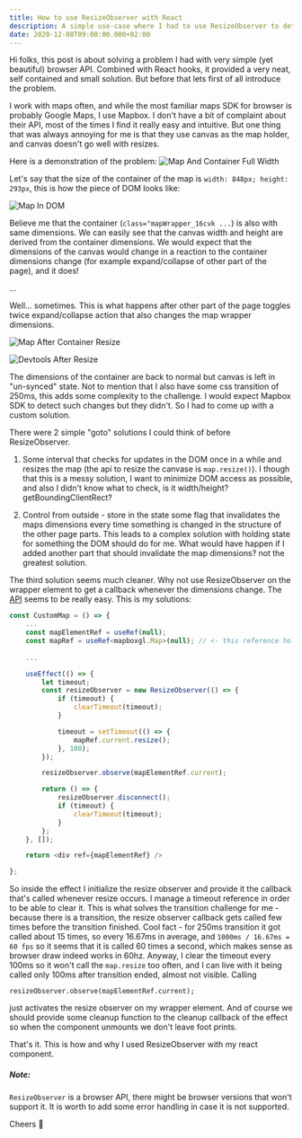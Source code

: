 ```yaml
---
title: How to use ResizeObserver with React
description: A simple use-case where I had to use ResizeObserver to detect a Mapbox GL JS wrapper element resize.
date: 2020-12-08T09:00:00.000+02:00
---
```


Hi folks, this post is about solving a problem I had with very simple (yet beautiful) browser API.
Combined with React hooks, it provided a very neat, self contained and small solution.
But before that lets first of all introduce the problem.

I work with maps often, and while the most familiar maps SDK for browser is probably Google Maps, I use Mapbox.
I don't have a bit of complaint about their API, most of the times I find it really easy and intuitive.
But one thing that was always annoying for me is that they use canvas as the map holder, and canvas doesn't go well with resizes.

Here is a demonstration of the problem:
![Map And Container Full Width](resize-observer/1.png)

Let's say that the size of the container of the map is `width: 848px; height: 293px`,
this is how the piece of DOM looks like:

![Map In DOM](resize-observer/2.png)

Believe me that the container (`class="mapWrapper_16cvk ...`) is also with same dimensions.
We can easily see that the canvas width and height are derived from the container dimensions.
We would expect that the dimensions of the canvas would change in a reaction to the container dimensions change
(for example expand/collapse of other part of the page), and it does!

...

Well... sometimes. This is what happens after other part of the page toggles twice expand/collapse action
that also changes the map wrapper dimensions.

![Map After Container Resize](resize-observer/3.png)

![Devtools After Resize](resize-observer/4.png)

The dimensions of the container are back to normal but canvas is left in "un-synced" state.
Not to mention that I also have some css transition of 250ms, this adds some complexity to the challenge.
I would expect Mapbox SDK to detect such changes but they didn't. So I had to come up with a custom solution.

There were 2 simple "goto" solutions I could think of before ResizeObserver.
1. Some interval that checks for updates in the DOM once in a while and resizes the map 
(the api to resize the canvase is `map.resize()`). 
I though that this is a messy solution, I want to minimize DOM access as possible, and also I didn't know what to check, is it width/height? getBoundingClientRect?

2. Control from outside - store in the state some flag that invalidates the maps dimensions 
every time something is changed in the structure of the other page parts. 
This leads to a complex solution with holding state for something the DOM should do for me.
What would have happen if I added another part that should invalidate the map dimensions?
not the greatest solution.

The third solution seems much cleaner. Why not use ResizeObserver on the wrapper element to get a callback whenever the dimensions change.
The [API](https://developer.mozilla.org/en-US/docs/Web/API/ResizeObserver) seems to be really easy. This is my solutions:

```typescript jsx
const CustomMap = () => {
    ...
    const mapElementRef = useRef(null);
    const mapRef = useRef<mapboxgl.Map>(null); // <- this reference holds the mapboxgl map instance
    
    ...

    useEffect(() => {
        let timeout;
        const resizeObserver = new ResizeObserver(() => {
            if (timeout) {
                clearTimeout(timeout);
            }

            timeout = setTimeout(() => {
                mapRef.current.resize();
            }, 100);
        });

        resizeObserver.observe(mapElementRef.current);

        return () => {
            resizeObserver.disconnect();
            if (timeout) {
                clearTimeout(timeout);
            }
        };
    }, []);

    return <div ref={mapElementRef} />

};
```

So inside the effect I initialize the resize observer and provide it the callback that's called whenever resize occurs.
I manage a timeout reference in order to be able to clear it. This is what solves the transition challenge for me - because there is a transition,
the resize observer callback gets called few times before the transition finished.
Cool fact - for 250ms transition it got called about 15 times, so every 16.67ms in average,
and `1000ms / 16.67ms = 60 fps` so it seems that it is called 60 times a second, which makes sense as browser draw indeed works in 60hz.
Anyway, I clear the timeout every 100ms so it won't call the `map.resize` too often,
and I can live with it being called only 100ms after transition ended, almost not visible.
Calling
```
resizeObserver.observe(mapElementRef.current);
```
just activates the resize observer on my wrapper element.
And of course we should provide some cleanup function to the cleanup callback of the effect so when the component unmounts we don't leave foot prints.

That's it. This is how and why I used ResizeObserver with my react component.

##### Note:
`ResizeObserver` is a browser API, there might be browser versions that won't support it.
It is worth to add some error handling in case it is not supported.

Cheers 🍻
